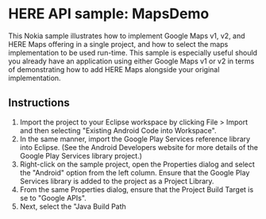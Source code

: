 HERE API sample: MapsDemo
==============================

This Nokia sample illustrates how to implement Google Maps v1, v2, and HERE Maps
offering in a single project, and how to select the maps implementation to be
used run-time. This sample is especially useful should you already have an
application using either Google Maps v1 or v2 in terms of demonstrating how to
add HERE Maps alongside your original implementation.


Instructions
--------------------------------------------------------------------------------

1. Import the project to your Eclipse workspace by clicking File > Import and
   then selecting "Existing Android Code into Workspace".
2. In the same manner, import the Google Play Services reference library into
   Eclipse. (See the Android Developers website for more details of the Google
   Play Services library project.)
3. Right-click on the sample project, open the Properties dialog and select the
   "Android" option from the left column. Ensure that the Google Play Services
   library is added to the project as a Project Library.
4. From the same Properties dialog, ensure that the Project Build Target is se
   to "Google APIs".
5. Next, select the "Java Build Path
